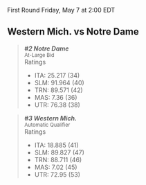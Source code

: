 First Round
Friday, May 7 at 2:00 EDT
## Western Mich. vs Notre Dame

> ***#2 Notre Dame***  
> <sub>At-Large Bid</sub>  
> Ratings  
> - ITA: 25.217 (34)  
> - SLM: 91.964 (40)  
> - TRN: 89.571 (42)  
> - MAS: 7.36 (36)  
> - UTR: 76.38 (38)  

> ***#3 Western Mich.***  
> <sub>Automatic Qualifier</sub>  
> Ratings  
> - ITA: 18.885 (41)  
> - SLM: 89.827 (47)  
> - TRN: 88.711 (46)  
> - MAS: 7.02 (45)  
> - UTR: 72.95 (53)  